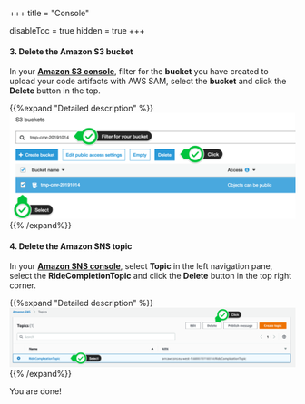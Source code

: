 +++
title = "Console"

disableToc = true
hidden = true
+++

#### 3. Delete the Amazon S3 bucket

In your **[Amazon S3 console](https://s3.console.aws.amazon.com/s3/home?#)**, filter for the **bucket** you have created to upload your code artifacts with AWS SAM, select the **bucket** and click the **Delete** button in the top.

{{%expand "Detailed description" %}}
![Step 1](step-1-console.png)
{{% /expand%}}


#### 4. Delete the Amazon SNS topic

In your **[Amazon SNS console](https://console.aws.amazon.com/sns/v3/home?#/topics)**, select **Topic** in the left navigation pane, select the **RideCompletionTopic** and click the **Delete** button in the top right corner.

{{%expand "Detailed description" %}}
![Step 2](step-2-console.png)
{{% /expand%}}

You are done!
